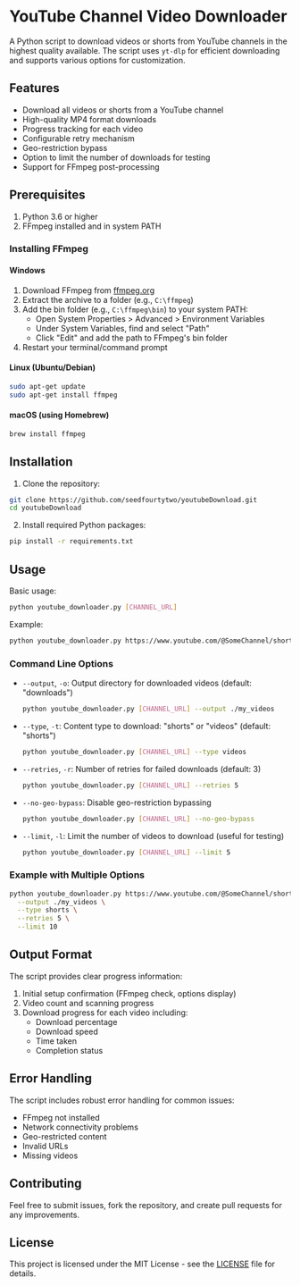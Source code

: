 # YouTube Channel Video Downloader

A Python script to download videos or shorts from YouTube channels in the highest quality available. The script uses `yt-dlp` for efficient downloading and supports various options for customization.

## Features

- Download all videos or shorts from a YouTube channel
- High-quality MP4 format downloads
- Progress tracking for each video
- Configurable retry mechanism
- Geo-restriction bypass
- Option to limit the number of downloads for testing
- Support for FFmpeg post-processing

## Prerequisites

1. Python 3.6 or higher
2. FFmpeg installed and in system PATH

### Installing FFmpeg

#### Windows
1. Download FFmpeg from [ffmpeg.org](https://ffmpeg.org/download.html)
2. Extract the archive to a folder (e.g., `C:\ffmpeg`)
3. Add the bin folder (e.g., `C:\ffmpeg\bin`) to your system PATH:
   - Open System Properties > Advanced > Environment Variables
   - Under System Variables, find and select "Path"
   - Click "Edit" and add the path to FFmpeg's bin folder
4. Restart your terminal/command prompt

#### Linux (Ubuntu/Debian)
```bash
sudo apt-get update
sudo apt-get install ffmpeg
```

#### macOS (using Homebrew)
```bash
brew install ffmpeg
```

## Installation

1. Clone the repository:
```bash
git clone https://github.com/seedfourtytwo/youtubeDownload.git
cd youtubeDownload
```

2. Install required Python packages:
```bash
pip install -r requirements.txt
```

## Usage

Basic usage:
```bash
python youtube_downloader.py [CHANNEL_URL]
```

Example:
```bash
python youtube_downloader.py https://www.youtube.com/@SomeChannel/shorts
```

### Command Line Options

- `--output`, `-o`: Output directory for downloaded videos (default: "downloads")
  ```bash
  python youtube_downloader.py [CHANNEL_URL] --output ./my_videos
  ```

- `--type`, `-t`: Content type to download: "shorts" or "videos" (default: "shorts")
  ```bash
  python youtube_downloader.py [CHANNEL_URL] --type videos
  ```

- `--retries`, `-r`: Number of retries for failed downloads (default: 3)
  ```bash
  python youtube_downloader.py [CHANNEL_URL] --retries 5
  ```

- `--no-geo-bypass`: Disable geo-restriction bypassing
  ```bash
  python youtube_downloader.py [CHANNEL_URL] --no-geo-bypass
  ```

- `--limit`, `-l`: Limit the number of videos to download (useful for testing)
  ```bash
  python youtube_downloader.py [CHANNEL_URL] --limit 5
  ```

### Example with Multiple Options

```bash
python youtube_downloader.py https://www.youtube.com/@SomeChannel/shorts \
  --output ./my_videos \
  --type shorts \
  --retries 5 \
  --limit 10
```

## Output Format

The script provides clear progress information:
1. Initial setup confirmation (FFmpeg check, options display)
2. Video count and scanning progress
3. Download progress for each video including:
   - Download percentage
   - Download speed
   - Time taken
   - Completion status

## Error Handling

The script includes robust error handling for common issues:
- FFmpeg not installed
- Network connectivity problems
- Geo-restricted content
- Invalid URLs
- Missing videos

## Contributing

Feel free to submit issues, fork the repository, and create pull requests for any improvements.

## License

This project is licensed under the MIT License - see the [LICENSE](LICENSE) file for details. 